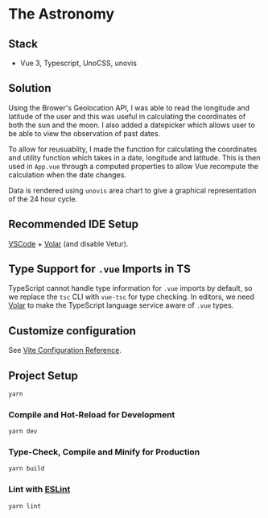 # The Astronomy

## Stack
  - Vue 3, Typescript, UnoCSS, unovis

## Solution  
Using the Brower's Geolocation API, I was able to read the longitude and latitude of the user and this was useful in calculating the coordinates of both the sun and the moon. I also added a datepicker which allows user to be able to view the observation of past dates. 

To allow for reusuablity, I made the function for calculating the coordinates and utility function which takes in a date, longitude and latitude. This is then used in `App.vue` through a computed properties to allow Vue recompute the calculation when the date changes.

Data is rendered using `unovis` area chart to give a graphical representation of the 24 hour cycle.

## Recommended IDE Setup

[VSCode](https://code.visualstudio.com/) + [Volar](https://marketplace.visualstudio.com/items?itemName=Vue.volar) (and disable Vetur).

## Type Support for `.vue` Imports in TS

TypeScript cannot handle type information for `.vue` imports by default, so we replace the `tsc` CLI with `vue-tsc` for type checking. In editors, we need [Volar](https://marketplace.visualstudio.com/items?itemName=Vue.volar) to make the TypeScript language service aware of `.vue` types.

## Customize configuration

See [Vite Configuration Reference](https://vite.dev/config/).

## Project Setup

```sh
yarn
```

### Compile and Hot-Reload for Development

```sh
yarn dev
```

### Type-Check, Compile and Minify for Production

```sh
yarn build
```

### Lint with [ESLint](https://eslint.org/)

```sh
yarn lint
```
